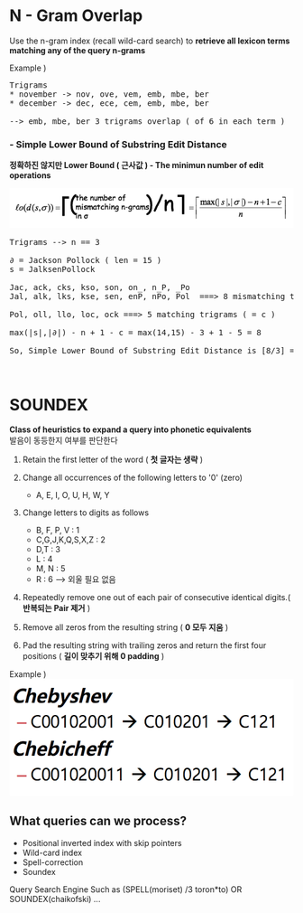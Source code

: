 N - Gram Overlap
=====
Use the n-gram index (recall wild-card search) to **retrieve all lexicon terms matching any of the query n-grams**

Example )
<pre>
Trigrams
* november -> nov, ove, vem, emb, mbe, ber
* december -> dec, ece, cem, emb, mbe, ber
<br>--> emb, mbe, ber 3 trigrams overlap ( of 6 in each term )
</pre>

### - Simple Lower Bound of Substring Edit Distance
**정확하진 않지만 Lower Bound ( 근사값 ) - The minimun number of edit operations**

![screenshot](img/SimpleLowerBound.png)

<pre>
Trigrams --> n == 3

∂ = Jackson Pollock ( len = 15 )
s = JalksenPollock

Jac, ack, cks, kso, son, on_, n_P, _Po
Jal, alk, lks, kse, sen, enP, nPo, Pol&nbsp;&nbsp;===>&nbsp;8 mismatching trigrams

Pol, oll, llo, loc, ock ===> 5 matching trigrams ( = c )

max(|s|,|∂|) - n + 1 - c = max(14,15) - 3 + 1 - 5 = 8

So, Simple Lower Bound of Substring Edit Distance is [8/3] = 3
</pre>
<br>


SOUNDEX
======
**Class of heuristics to expand a query into phonetic equivalents**<br>
발음이 동등한지 여부를 판단한다

1. Retain the first letter of the word ( **첫 글자는 생략** )

2. Change all occurrences of the following letters to '0' (zero)
	- A, E, I, O, U, H, W, Y
3. Change letters to digits as follows
	- B, F, P, V : 1
	- C,G,J,K,Q,S,X,Z : 2
	- D,T : 3
	- L : 4
	- M, N : 5
	- R : 6
--> 외울 필요 없음

4. Repeatedly remove one out of each pair of consecutive identical digits.( **반복되는 Pair 제거** )
5. Remove all zeros from the resulting string ( **0 모두 지움** )
6. Pad the resulting string with trailing zeros and return the first four positions ( **길이 맞추기 위해 0 padding** )

Example )
![screenshot](img/soundex.png)

What queries can we process?
------
- Positional inverted index with skip pointers
- Wild-card index
- Spell-correction
- Soundex

Query Search Engine Such as (SPELL(moriset) /3 toron*to) OR
SOUNDEX(chaikofski) ...